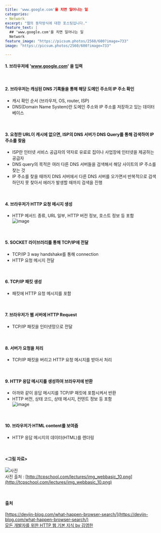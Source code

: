 ```yaml
---
title: 'www.google.com'을 치면 일어나는 일
categories:
- Network
excerpt: "웹의 동작방식에 대한 포스팅입니다."
feature_text: |
  ## 'www.google.com'을 치면 일어나는 일
  Network
feature_image: "https://picsum.photos/2560/600?image=733"
image: "https://picsum.photos/2560/600?image=733"

---
```


#### 1. 브라우저에 'www.google.com' 을 입력

<br>

#### 2. 브라우저는 캐싱된 DNS 기록들을 통해 해당 도메인 주소의 IP 주소 확인
- 캐시 확인 순서 (브라우저, OS, router, ISP)
- DNS(Domain Name System)란 도메인 주소와 IP 주소를 저장하고 있는 데이터베이스

<br>

#### 3.  요청한 URL이 캐시에 없으면, ISP의 DNS 서버가 DNS Query를 통해 검색하여 IP 주소를 찾음
- ISP란 인터넷 서비스 공급자의 약자로 유료로 집이나 사업장에 인터넷을 제공하는 공급자
- DNS query의 목적은 여러 다른 DNS 서버들을 검색해서 해당 사이트의 IP 주소를 찾는 것
- IP 주소를 찾을 때까지 DNS 서버에서 다른 DNS 서버를 오가면서 반복적으로 검색하던지 못 찾아서 에러가 발생할 때까지 검색을 진행

<br>

#### 4. 브라우저가 HTTP 요청 메시지 생성
- HTTP 메서드 종류, URL 일부, HTTP 버전 정보, 호스트 정보 등 포함 <br>
![image](https://user-images.githubusercontent.com/56823099/151653931-655e7e02-da75-4db7-838c-3a3eea0479c5.png)

<br>

#### 5. SOCKET 라이브러리를 통해 TCP/IP에 전달
- TCP/IP 3 way handshake를 통해 connection
- HTTP 요청 메시지 전달

<br>

#### 6. TCP/IP 패킷 생성
- 패킷에 HTTP 요청 메시지를 포함

<br>

#### 7. 브라우저가 웹 서버에 HTTP Request
- TCP/IP 패킷을 인터넷망으로 전달

<br>

#### 8. 서버가 요청을 처리
- TCP/IP 패킷을 버리고 HTTP 요청 메시지를 받아서 처리

<br>

#### 9. HTTP 응답 메시지를 생성하여 브라우저에 반환
- 아까와 같이 응답 메시지를 TCP/IP 패킷에 포함시켜서 반환
- HTTP 버전, 상태 코드, 상태 메시지, 컨텐트 정보 등 포함 <br>
![image](https://user-images.githubusercontent.com/56823099/151653947-9b705bdd-dad4-4721-989e-6daf5b58a15b.png)

<br>

#### 10. 브라우저가 HTML content를 보여줌
- HTTP 응답 메시지의 데이터(HTML)를 렌더링

<br>

#### <그림 자료>
![사진](http://tcpschool.com/lectures/img_webbasic_10.png) <br>
사진 출처 : [http://tcpschool.com/lectures/img_webbasic_10.png](http://tcpschool.com/lectures/img_webbasic_10.png)

<br>

#### 출처
[https://devjin-blog.com/what-happen-browser-search/](https://devjin-blog.com/what-happen-browser-search/)<br>
[모든 개발자를 위한 HTTP 웹 기본 지식 by 김영한](https://www.inflearn.com/course/http-%EC%9B%B9-%EB%84%A4%ED%8A%B8%EC%9B%8C%ED%81%AC/) 
